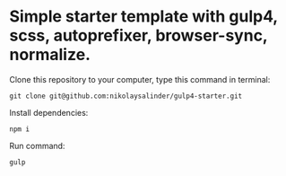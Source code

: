 # Simple starter template with gulp4, scss, autoprefixer, browser-sync, normalize.

Clone this repository to your computer, type this command in terminal:

`git clone git@github.com:nikolaysalinder/gulp4-starter.git`

Install dependencies:

`npm i`

Run command:

`gulp`